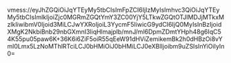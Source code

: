 vmess://eyJhZGQiOiJqYTEyMy5tbCIsImFpZCI6IjIzMyIsImhvc3QiOiJqYTEyMy5tbCIsImlkIjoiZjc0MGRmZGQtYmY3ZC00YjY5LTkwZGQtOTJlMDJjMTkxMzlkIiwibmV0Ijoid3MiLCJwYXRoIjoiL3YycmF5IiwicG9ydCI6IjQ0MyIsInBzIjoidXMgK2NkbiBnb29nbGXmnI3liqHlmajplb/mnJ/ml6DpmZDmtYHph48g6IqC54K55pu05paw6K+36K6i6ZiF5oiR55qEeW91dHViZemikemBk2h0dHBzOi8vYml0Lmx5LzNoMThlRTciLCJ0bHMiOiJ0bHMiLCJ0eXBlIjoibm9uZSIsInYiOiIyIn0=

